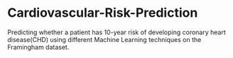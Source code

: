 # Cardiovascular-Risk-Prediction
 Predicting whether a patient has 10-year risk of developing coronary heart disease(CHD) using different Machine Learning techniques on the Framingham dataset.
